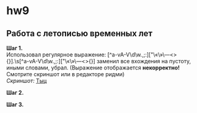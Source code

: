 # hw9
## Работа с летописью временных лет
**Шаг 1.**  
Использовал регулярное выражение: \[^а-ѵА-Ѵ\d\w\.\,\;\:\]\[\"\«\»\—\<\>\{\}].\s\[^а-ѵА-Ѵ\d\w\.\,\;\:\]\[\"\«\»\—\<\>\{\}] заменил все вхождения на пустоту, иными словами, убрал. (Выражение отображается **некорректно!** Смотрите скриншот или в редакторе ридми)  
*Скриншот:* [Тыц](https://github.com/Tuskwyn/hw9/blob/master/Шаг%201.jpg)

**Шаг 2.**

**Шаг 3.**
